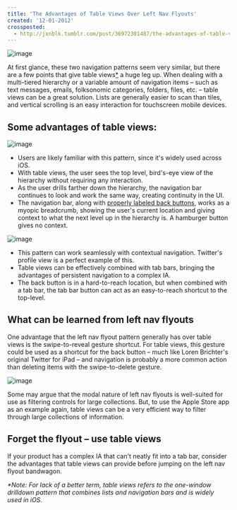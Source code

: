```yaml
---
title: 'The Advantages of Table Views Over Left Nav Flyouts'
created: '12-01-2012'
crossposted:
  - http://jxnblk.tumblr.com/post/36972301487/the-advantages-of-table-views-over-left-nav
---
```


![image](http://jxnblk.s3.amazonaws.com/assets/images/TableViewsAndBasementsIllustration.png)

At first glance, these two navigation patterns seem very similar, but there are a few points that give table views[*]() a huge leg up. When dealing with a multi-tiered hierarchy or a variable amount of navigation items – such as text messages, emails, folksonomic categories, folders, files, etc. – table views can be a great solution. Lists are generally easier to scan than tiles, and vertical scrolling is an easy interaction for touchscreen mobile devices.


## Some advantages of table views:

![image](http://jxnblk.s3.amazonaws.com/assets/images/SettingsApp.png)

- Users are likely familiar with this pattern, since it's widely used across iOS.
- With table views, the user sees the top level, bird's-eye view of the hierarchy without requiring any interaction.
- As the user drills farther down the hierarchy, the navigation bar continues to look and work the same way, creating continuity in the UI.
- The navigation bar, along with [properly labeled back buttons](http://mrgan.tumblr.com/post/10492926111/labeling-the-back-button), works as a myopic breadcrumb, showing the user's current location and giving context to what the next level up in the hierarchy is. A hamburger button gives no context.

![image](http://jxnblk.s3.amazonaws.com/assets/images/TwitterProfile.png)

- This pattern can work seamlessly with contextual navigation. Twitter's profile view is a perfect example of this.
- Table views can be effectively combined with tab bars, bringing the advantages of persistent navigation to a complex IA.
- The back button is in a hard-to-reach location, but when combined with a tab bar, the tab bar button can act as an easy-to-reach shortcut to the top-level.

## What can be learned from left nav flyouts

One advantage that the left nav flyout pattern generally has over table views is the swipe-to-reveal gesture shortcut. For table views, this gesture could be used as a shortcut for the back button – much like Loren Brichter's original Twitter for iPad – and navigation is probably a more common action than deleting items with the swipe-to-delete gesture.

![image](http://jxnblk.s3.amazonaws.com/assets/images/AppleStoreApp.png)

Some may argue that the modal nature of left nav flyouts is well-suited for use as filtering controls for large collections. But, to use the Apple Store app as an example again, table views can be a very efficient way to filter through large collections of information.

## Forget the flyout – use table views

If your product has a complex IA that can't neatly fit into a tab bar, consider the advantages that table views can provide before jumping on the left nav flyout bandwagon.

_*Note: For lack of a better term, table views refers to the one-window drilldown pattern that combines lists and navigation bars and is widely used in iOS._


